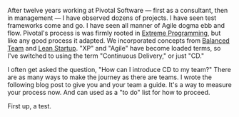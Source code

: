[xp]: http://extremeprogramming.org
[bt]: https://tanzu.vmware.com/developer/learningpaths/application-development/balanced-teams/
[ls]: http://theleanstartup.com/

After twelve years working at Pivotal Software &mdash; first as a consultant, then in management &mdash; I have observed dozens of projects. I have seen test frameworks come and go. I have seen all manner of Agile dogma ebb and flow. Pivotal's process is was firmly rooted in [Extreme Programming][xp], but like any good process it adapted. We incorporated concepts from [Balanced Team][bt] and [Lean Startup][ls]. "XP" and "Agile" have become loaded terms, so I've switched to using the term "Continuous Delivery," or just "CD."

I often get asked the question, "How can I introduce CD to my team?" There are as many ways to make the journey as there are teams. I wrote the following blog post to give you and your team a guide. It's a way to measure your process now. And can used as a "to do" list for how to proceed.

First up, a test.